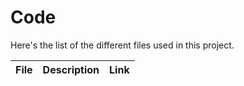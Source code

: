 # Code

Here's the list of the different files used in this project.

| File | Description | Link |
| --- | --- | --- |
